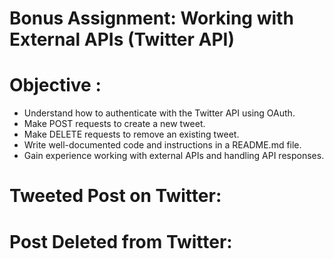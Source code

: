 # Bonus Assignment: Working with External APIs (Twitter API)

# Objective : 
 * Understand how to authenticate with the Twitter API using OAuth.
 * Make POST requests to create a new tweet.
 * Make DELETE requests to remove an existing tweet.
 * Write well-documented code and instructions in a README.md file.
 * Gain experience working with external APIs and handling API responses.


# Tweeted Post on Twitter:



# Post Deleted from Twitter:
